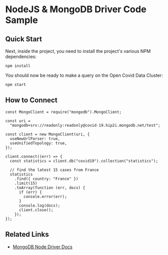 # NodeJS & MongoDB Driver Code Sample

## Quick Start

Next, inside the project, you need to install the project's various NPM dependencies:

    npm install

You should now be ready to make a query on the Open Covid Data Cluster:

    npm start

## How to Connect

```
const MongoClient = require("mongodb").MongoClient;

const uri =
  "mongodb+srv://readonly:readonly@covid-19.hip2i.mongodb.net/test";

const client = new MongoClient(uri, {
  useNewUrlParser: true,
  useUnifiedTopology: true,
});

client.connect((err) => {
  const statistics = client.db("covid19").collection("statistics");

  // find the latest 15 cases from France
  statistics
    .find({ country: "France" })
    .limit(15)
    .toArray(function (err, docs) {
      if (err) {
        console.error(err);
      }
      console.log(docs);
      client.close();
    });
});
```

## Related Links

- [MongoDB Node Driver Docs](http://mongodb.github.io/node-mongodb-native/)
